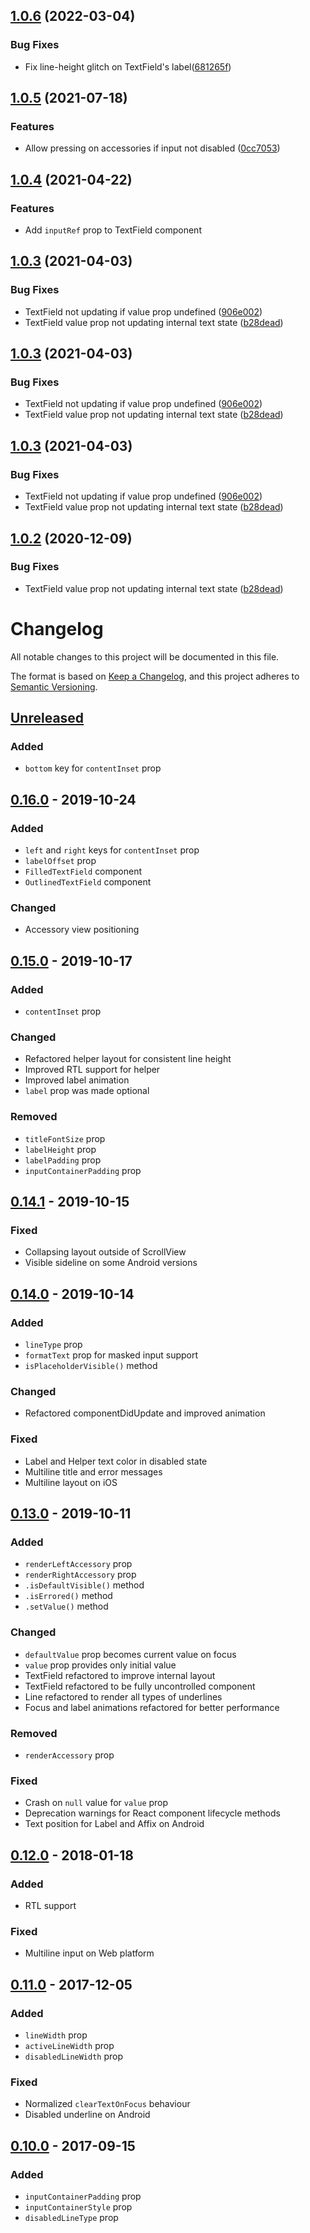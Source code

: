 ## [1.0.6](https://github.com/gabrieldonadel/rn-material-ui-textfield/compare/v1.0.4...v1.0.6) (2022-03-04)

### Bug Fixes

- Fix line-height glitch on TextField's label([681265f](https://github.com/gabrieldonadel/rn-material-ui-textfield/commit/681265f))

## [1.0.5](https://github.com/gabrieldonadel/rn-material-ui-textfield/compare/v1.0.4...v1.0.5) (2021-07-18)

### Features

- Allow pressing on accessories if input not disabled ([0cc7053](https://github.com/gabrieldonadel/rn-material-ui-textfield/commit/0cc7053605059b36af78c3fda555d9bd3f8e81be))

## [1.0.4](https://github.com/gabrieldonadel/rn-material-ui-textfield/compare/v1.0.3...v1.0.4) (2021-04-22)

### Features

- Add `inputRef` prop to TextField component

## [1.0.3](https://github.com/gabrieldonadel/rn-material-ui-textfield/compare/v1.0.1...v1.0.3) (2021-04-03)

### Bug Fixes

- TextField not updating if value prop undefined ([906e002](https://github.com/gabrieldonadel/rn-material-ui-textfield/commit/906e0025c4da0c459865e50bf87fad19baa4d469))
- TextField value prop not updating internal text state ([b28dead](https://github.com/gabrieldonadel/rn-material-ui-textfield/commit/b28dead90dcd21acc2249a7eb221a7b3f66ed116))

## [1.0.3](https://github.com/gabrieldonadel/rn-material-ui-textfield/compare/v1.0.1...v1.0.3) (2021-04-03)

### Bug Fixes

- TextField not updating if value prop undefined ([906e002](https://github.com/gabrieldonadel/rn-material-ui-textfield/commit/906e0025c4da0c459865e50bf87fad19baa4d469))
- TextField value prop not updating internal text state ([b28dead](https://github.com/gabrieldonadel/rn-material-ui-textfield/commit/b28dead90dcd21acc2249a7eb221a7b3f66ed116))

## [1.0.3](https://github.com/gabrieldonadel/rn-material-ui-textfield/compare/v1.0.1...v1.0.3) (2021-04-03)

### Bug Fixes

- TextField not updating if value prop undefined ([906e002](https://github.com/gabrieldonadel/rn-material-ui-textfield/commit/906e0025c4da0c459865e50bf87fad19baa4d469))
- TextField value prop not updating internal text state ([b28dead](https://github.com/gabrieldonadel/rn-material-ui-textfield/commit/b28dead90dcd21acc2249a7eb221a7b3f66ed116))

## [1.0.2](https://github.com/gabrieldonadel/rn-material-ui-textfield/compare/v1.0.1...v1.0.2) (2020-12-09)

### Bug Fixes

- TextField value prop not updating internal text state ([b28dead](https://github.com/gabrieldonadel/rn-material-ui-textfield/commit/b28dead90dcd21acc2249a7eb221a7b3f66ed116))

# Changelog

All notable changes to this project will be documented in this file.

The format is based on [Keep a Changelog](https://keepachangelog.com/en/1.0.0/),
and this project adheres to [Semantic Versioning](https://semver.org/spec/v2.0.0.html).

## [Unreleased]

### Added

- `bottom` key for `contentInset` prop

## [0.16.0] - 2019-10-24

### Added

- `left` and `right` keys for `contentInset` prop
- `labelOffset` prop
- `FilledTextField` component
- `OutlinedTextField` component

### Changed

- Accessory view positioning

## [0.15.0] - 2019-10-17

### Added

- `contentInset` prop

### Changed

- Refactored helper layout for consistent line height
- Improved RTL support for helper
- Improved label animation
- `label` prop was made optional

### Removed

- `titleFontSize` prop
- `labelHeight` prop
- `labelPadding` prop
- `inputContainerPadding` prop

## [0.14.1] - 2019-10-15

### Fixed

- Collapsing layout outside of ScrollView
- Visible sideline on some Android versions

## [0.14.0] - 2019-10-14

### Added

- `lineType` prop
- `formatText` prop for masked input support
- `isPlaceholderVisible()` method

### Changed

- Refactored componentDidUpdate and improved animation

### Fixed

- Label and Helper text color in disabled state
- Multiline title and error messages
- Multiline layout on iOS

## [0.13.0] - 2019-10-11

### Added

- `renderLeftAccessory` prop
- `renderRightAccessory` prop
- `.isDefaultVisible()` method
- `.isErrored()` method
- `.setValue()` method

### Changed

- `defaultValue` prop becomes current value on focus
- `value` prop provides only initial value
- TextField refactored to improve internal layout
- TextField refactored to be fully uncontrolled component
- Line refactored to render all types of underlines
- Focus and label animations refactored for better performance

### Removed

- `renderAccessory` prop

### Fixed

- Crash on `null` value for `value` prop
- Deprecation warnings for React component lifecycle methods
- Text position for Label and Affix on Android

## [0.12.0] - 2018-01-18

### Added

- RTL support

### Fixed

- Multiline input on Web platform

## [0.11.0] - 2017-12-05

### Added

- `lineWidth` prop
- `activeLineWidth` prop
- `disabledLineWidth` prop

### Fixed

- Normalized `clearTextOnFocus` behaviour
- Disabled underline on Android

## [0.10.0] - 2017-09-15

### Added

- `inputContainerPadding` prop
- `inputContainerStyle` prop
- `disabledLineType` prop

[unreleased]: https://github.com/n4kz/react-native-material-textfield/compare/0.16.0...HEAD
[0.16.0]: https://github.com/n4kz/react-native-material-textfield/compare/0.15.0...0.16.0
[0.15.0]: https://github.com/n4kz/react-native-material-textfield/compare/0.14.1...0.15.0
[0.14.1]: https://github.com/n4kz/react-native-material-textfield/compare/0.14.0...0.14.1
[0.14.0]: https://github.com/n4kz/react-native-material-textfield/compare/0.13.0...0.14.0
[0.13.0]: https://github.com/n4kz/react-native-material-textfield/compare/0.12.0...0.13.0
[0.12.0]: https://github.com/n4kz/react-native-material-textfield/compare/0.11.0...0.12.0
[0.11.0]: https://github.com/n4kz/react-native-material-textfield/compare/0.10.0...0.11.0
[0.10.0]: https://github.com/n4kz/react-native-material-textfield/compare/0.9.0...0.10.0
